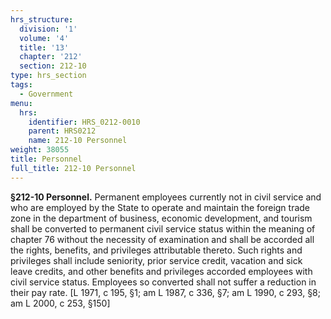 ```yaml
---
hrs_structure:
  division: '1'
  volume: '4'
  title: '13'
  chapter: '212'
  section: 212-10
type: hrs_section
tags:
  - Government
menu:
  hrs:
    identifier: HRS_0212-0010
    parent: HRS0212
    name: 212-10 Personnel
weight: 38055
title: Personnel
full_title: 212-10 Personnel
---
```

**§212-10 Personnel.** Permanent employees currently not in civil service and who are employed by the State to operate and maintain the foreign trade zone in the department of business, economic development, and tourism shall be converted to permanent civil service status within the meaning of chapter 76 without the necessity of examination and shall be accorded all the rights, benefits, and privileges attributable thereto. Such rights and privileges shall include seniority, prior service credit, vacation and sick leave credits, and other benefits and privileges accorded employees with civil service status. Employees so converted shall not suffer a reduction in their pay rate. [L 1971, c 195, §1; am L 1987, c 336, §7; am L 1990, c 293, §8; am L 2000, c 253, §150]